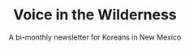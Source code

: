 ---
title: "Voice in the Wilderness"
subtitle: "A bi-monthly newsletter for Koreans in New Mexico"
englishonly: "Sorry, this newsletter is only available in Korean"
---